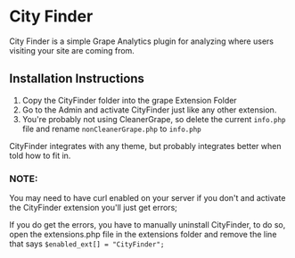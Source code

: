 # City Finder

City Finder is a simple Grape Analytics plugin for analyzing where users visiting your site
are coming from.

## Installation Instructions
1.	Copy the CityFinder folder into the grape 
	Extension Folder	
2.	Go to the Admin and activate CityFinder just
	like any other extension.
3.  You're probably not using CleanerGrape, so delete the 
	current `info.php` file and rename `nonCleanerGrape.php`
	to `info.php`
	

CityFinder integrates with any theme, but probably
integrates better when told how to fit in.

### NOTE:

You may need to have curl enabled on your server if you don't and activate the CityFinder extension you'll just get errors;
	
If you do get the errors, you have to manually uninstall
CityFinder, to do so, open the extensions.php file in the
extensions folder and remove the line that says
`$enabled_ext[] = "CityFinder";`
